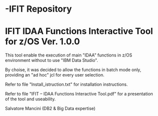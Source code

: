 # -IFIT Repository
# IFIT IDAA Functions Interactive Tool for z/OS Ver. 1.0.0 
 
  This tool enable the execution of main "IDAA" functions in z/OS environment 
  without to use  "IBM Data Studio". 

  By choise, it was  decided to allow the functions in batch mode only, 
  providing an "ad hoc" jcl for  every user selection.
 
  Refer to file "Install_istruction.txt" for installation instructions.

 Refer to file "IFIT – IDAA Functions Interactive Tool.pdf" for a 
 presentation of the tool and useability.
 
 Salvatore Mancini (DB2 & Big Data expertise)
 
